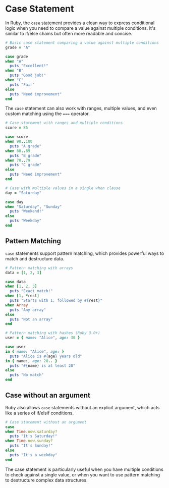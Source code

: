 # Case Statement

In Ruby, the `case` statement provides a clean way to express conditional logic when you need to compare a value against multiple conditions. It's similar to if/else chains but often more readable and concise.

```ruby
# Basic case statement comparing a value against multiple conditions
grade = "A"

case grade
when "A"
  puts "Excellent!"
when "B"
  puts "Good job!"
when "C"
  puts "Fair"
else
  puts "Need improvement"
end
```

The `case` statement can also work with ranges, multiple values, and even custom matching using the `===` operator.

```ruby
# Case statement with ranges and multiple conditions
score = 85

case score
when 90..100
  puts "A grade"
when 80..89
  puts "B grade"
when 70..79
  puts "C grade"
else
  puts "Need improvement"
end

# Case with multiple values in a single when clause
day = "Saturday"

case day
when "Saturday", "Sunday"
  puts "Weekend!"
else
  puts "Weekday"
end
```

## Pattern Matching

`case` statements support pattern matching, which provides powerful ways to match and destructure data.

```ruby
# Pattern matching with arrays
data = [1, 2, 3]

case data
when [1, 2, 3]
  puts "Exact match!"
when [1, *rest]
  puts "Starts with 1, followed by #{rest}"
when Array
  puts "Any array"
else
  puts "Not an array"
end

# Pattern matching with hashes (Ruby 3.0+)
user = { name: "Alice", age: 30 }

case user
in { name: "Alice", age: }
  puts "Alice is #{age} years old"
in { name:, age: 20.. }
  puts "#{name} is at least 20"
else
  puts "No match"
end
```

## Case without an argument

Ruby also allows `case` statements without an explicit argument, which acts like a series of if/elsif conditions.

```ruby
# Case statement without an argument
case
when Time.now.saturday?
  puts "It's Saturday!"
when Time.now.sunday?
  puts "It's Sunday!"
else
  puts "It's a weekday"
end
```

The case statement is particularly useful when you have multiple conditions to check against a single value, or when you want to use pattern matching to destructure complex data structures.